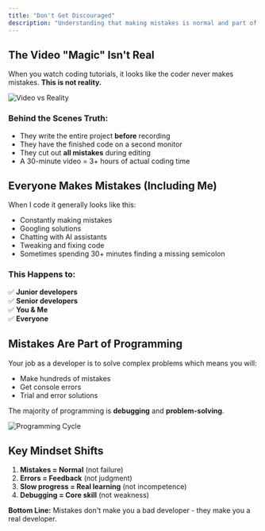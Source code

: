 ```yaml
---
title: "Don't Get Discouraged"
description: "Understanding that making mistakes is normal and part of the learning process in programming."
---
```


## The Video "Magic" Isn't Real

When you watch coding tutorials, it looks like the coder never makes mistakes. **This is not reality.**

![Video vs Reality](/fem-getting-started-with-javascript/images/01-mindset/video-vs-reality.svg)

### Behind the Scenes Truth:

- They write the entire project **before** recording
- They have the finished code on a second monitor
- They cut out **all mistakes** during editing
- A 30-minute video = 3+ hours of actual coding time

## Everyone Makes Mistakes (Including Me)

When I code it generally looks like this:

- Constantly making mistakes
- Googling solutions
- Chatting with AI assistants
- Tweaking and fixing code
- Sometimes spending 30+ minutes finding a missing semicolon

### This Happens to:

✅ **Junior developers**  
✅ **Senior developers**  
✅ **You & Me**  
✅ **Everyone**

## Mistakes Are Part of Programming

Your job as a developer is to solve complex problems which means you will:

- Make hundreds of mistakes
- Get console errors
- Trial and error solutions

The majority of programming is **debugging** and **problem-solving**.

![Programming Cycle](/fem-getting-started-with-javascript/images/01-mindset/programming-cycle.svg)

## Key Mindset Shifts

1. **Mistakes = Normal** (not failure)
2. **Errors = Feedback** (not judgment)
3. **Slow progress = Real learning** (not incompetence)
4. **Debugging = Core skill** (not weakness)

**Bottom Line:** Mistakes don't make you a bad developer - they make you a real developer.

